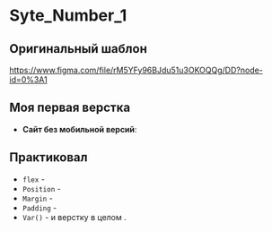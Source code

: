 # Syte_Number_1
## Оригинальный шаблон
https://www.figma.com/file/rM5YFy96BJdu51u3OKOQQg/DD?node-id=0%3A1

## Моя первая верстка 
- **Сайт без мобильной версий**:
## Практиковал 
- `flex` -
- `Position` -
- `Margin` -
- `Padding` -
- `Var()` -
 и верстку в целом .
